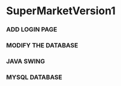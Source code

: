 # SuperMarketVersion1
### ADD LOGIN PAGE 
### MODIFY THE DATABASE 
### JAVA SWING 
### MYSQL DATABASE
